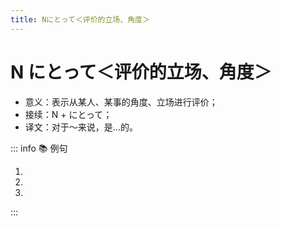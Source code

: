 ```yaml
---
title: Nにとって＜评价的立场、角度＞
---
```

            
# N にとって＜评价的立场、角度＞

* 意义：表示从某人、某事的角度、立场进行评价；
* 接续：N + にとって；
* 译文：对于～来说，是…的。

::: info :books: 例句

1. <grammer-content id='2-01-14-0' sentence='**[中国/ちゅうごく]の[人々/ひとびと]にとって**、[一年/いちねん]でいちばん[大きな/おおきな][年中/ねんじゅう][行事/ぎょうじ]である[春節/しゅんせつ]は[旧暦/きゅうれき]の[正月/しょうがつ]のことである。' trans='对中国人来说，一年中最重要的节日春节是农历新年。' />
2. <grammer-content id='2-01-14-1' sentence='**[一年生/いちねんせい]にとって**、この[文章/ぶんしょう]はちょっと[難しい/むずかしい]ですね。' trans='对于一年级学生来说，这篇文章有点难。' />
3. <grammer-content id='2-01-14-2' sentence='**[子供/こども]の[教育/きょういく]にとって**、[一番/いちばん][大切/たいせつ]なことは[何/なん]でしょうか。' trans='对于孩子的教育来说，最重要的是什么。' />

:::
